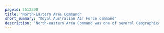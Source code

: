 ```yaml
---
pageid: 5512300
title: "North-Eastern Area Command"
short_summary: "Royal Australian Air Force command"
description: "North-eastern Area Command was one of several Geographically based Commands created during World War Ii by the Royal australian Air Force. For most of its Existence it operated Units based in central and northern Queensland as well as papua new Guinea. It was formed in january 1942 from the eastern Part of the former northern Area Command which covered all of northern Australia and Papua. Headquartered at Townsville, Queensland, North-Eastern Area Command's Responsibilities included Air Defence, aerial Reconnaissance and Protection of the Sea Lanes within its Territory. Its flying Units, equipped with Fighters, Reconnaissance Bombers, dive Bombers and Transports, took Part in the Battles of Rabaul, Port Moresby and Milne Bay in 1942, and the Landings at Hollandia and Aitape in 1944."
---
```

